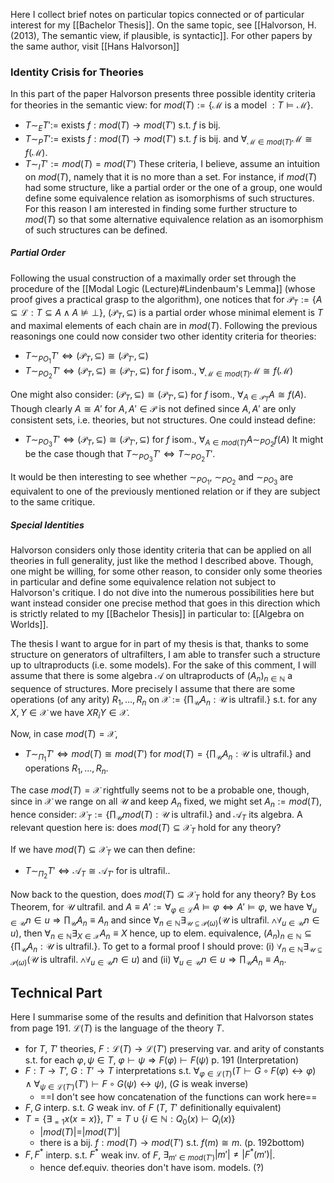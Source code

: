 Here I collect brief notes on particular topics connected or of particular interest for my [[Bachelor Thesis]]. On the same topic, see [[Halvorson, H. (2013), The semantic view, if plausible, is syntactic]]. For other papers by the same author, visit [[Hans Halvorson]]
### Identity Crisis for Theories
In this part of the paper Halvorson presents three possible identity criteria for theories in the semantic view: for $mod(T) := \{\mathcal{M}$ is a model $: T \models \mathcal{M}\}$.
- $T \sim_E T' :=$  exists $f: mod(T) \to mod(T')$ s.t. $f$ is bij.
- $T \sim_P T' :=$ exists $f: mod(T) \to mod(T')$ s.t. $f$ is bij. and $\forall_{\mathcal{M} \in mod(T)} \mathcal{M} \cong f(\mathcal{M})$.
- $T \sim_ I T' := mod(T) = mod(T')$
These criteria, I believe, assume an intuition on $mod(T)$, namely that it is no more than a set. For instance, if $mod(T)$ had some structure, like a partial order or the one of a group, one would define some equivalence relation as isomorphisms of such structures. For this reason I am interested in finding some further structure to $mod(T)$ so that some alternative equivalence relation as an isomorphism of such structures can be defined.
##### Partial Order
Following the usual construction of a maximally order set through the procedure of the [[Modal Logic (Lecture)#Lindenbaum's Lemma]] (whose proof gives a practical grasp to the algorithm), one notices that for  $\mathcal{P}_T:= \{A \subseteq \mathcal{L} : T \subseteq A \land A \not \models \bot \}$, $(\mathcal{P}_T, \subseteq)$ is a partial order whose minimal element is $T$ and maximal elements of each chain are in $mod(T)$. Following the previous reasonings one could now consider two other identity criteria for theories:
- $T \sim_{PO_1} T' \Leftrightarrow (\mathcal{P}_T, \subseteq) \cong (\mathcal{P}_{T'}, \subseteq)$
- $T \sim_{PO_2} T' \Leftrightarrow (\mathcal{P}_T, \subseteq) \cong (\mathcal{P}_{T'}, \subseteq)$ for $f$ isom., $\forall_{\mathcal{M} \in mod(T)} \mathcal{M} \cong f(\mathcal{M})$

One might also consider: $(\mathcal{P}_T, \subseteq) \cong (\mathcal{P}_{T'}, \subseteq)$ for $f$ isom., $\forall_{A \in \mathcal{P}_T} A \cong f(A)$. Though clearly $A \cong A'$ for $A, A' \in \mathcal{P}$ is not defined since $A, A'$ are only consistent sets, i.e. theories, but not structures. One could instead define:
- $T \sim_{PO_3} T' \Leftrightarrow (\mathcal{P}_T, \subseteq) \cong (\mathcal{P}_{T'}, \subseteq)$ for $f$ isom., $\forall_{A \in mod(T)} A \sim_{PO_2} f(A)$
It might be the case though that $T \sim_{PO_3} T' \Leftrightarrow T \sim_{PO_2} T'$.

It would be then interesting to see whether $\sim_{PO_1}$, $\sim_{PO_2}$ and $\sim_{PO_3}$ are equivalent to one of the previously mentioned relation or if they are subject to the same critique. 
##### Special Identities
Halvorson considers only those identity criteria that can be applied on all theories in full generality, just like the method I described above. Though, one might be willing, for some other reason, to consider only some theories in particular and define some equivalence relation not subject to Halvorson's critique. I do not dive into the numerous possibilities here but want instead consider one precise method that goes in this direction which is strictly related to my [[Bachelor Thesis]] in particular to: [[Algebra on Worlds]].

The thesis I want to argue for in part of my thesis is that, thanks to some structure on generators of ultrafilters, I am able to transfer such a structure up to ultraproducts (i.e. some models). For the sake of this comment, I will assume that there is some algebra $\mathcal{A}$ on ultraproducts of $(A_n)_{n\in \mathbb{N}}$ a sequence of structures. More precisely I assume that there are some operations (of any arity) $R_1, ..., R_n$ on $\mathcal{X} := \{\prod_{\mathcal{U}} A_n : \mathcal{U}$ is ultrafil.$\}$ s.t. for any $X, Y \in \mathcal{X}$ we have $X R_i Y \in \mathcal{X}$.

Now, in case $mod(T) = \mathcal{X}$,
- $T \sim_{\Pi_1} T' \Leftrightarrow mod(T) \cong mod(T')$ for $mod(T) = \{\prod_{\mathcal{U}} A_n : \mathcal{U}$ is ultrafil.$\}$ and operations $R_1, ..., R_n$.

The case $mod(T) = \mathcal{X}$ rightfully seems not to be a probable one, though, since in $\mathcal{X}$ we range on all $\mathcal{U}$ and keep $A_n$ fixed, we might set $A_n := mod(T)$, hence consider: $\mathcal{X}_T := \{\prod_{\mathcal{U}} mod(T) : \mathcal{U}$ is ultrafil.$\}$ and $\mathcal{A}_T$ its algebra. A relevant question here is: does $mod(T) \subseteq \mathcal{X}_T$ hold for any theory?

If we have $mod(T) \subseteq \mathcal{X}_T$ we can then define:
- $T \sim_{\Pi_2} T' \Leftrightarrow \mathcal{A}_T \cong \mathcal{A}_{T'}$ for  is ultrafil..

Now back to the question, does $mod(T) \subseteq \mathcal{X}_T$ hold for any theory? By Łos Theorem, for $\mathcal{U}$ ultrafil. and $A \equiv A' := \forall_{\varphi \in \mathcal{L}} A \models \varphi \Leftrightarrow A' \models \varphi$, we have $\forall_{u \in \mathcal{U}} n \in u \Rightarrow \prod_\mathcal{U} A_n \equiv A_n$ and since $\forall_{n \in \mathbb{N}} \exists_{\mathcal{U} \subseteq \mathcal{P}(\omega)}(\mathcal{U}$ is ultrafil. $\land \forall_{u \in \mathcal{U}} n \in u)$, then $\forall_{n \in \mathbb{N}} \exists_{X \in \mathcal{X}} A_n \equiv X$ hence, up to elem. equivalence, $(A_n)_{n \in \mathbb{N}} \subseteq \{\prod_\mathcal{U}A_n : \mathcal{U}$ is ultrafil.$\}$. To get to a formal proof I should prove: (i) $\forall_{n \in \mathbb{N}} \exists_{\mathcal{U} \subseteq \mathcal{P}(\omega)}(\mathcal{U}$ is ultrafil. $\land \forall_{u \in \mathcal{U}} n \in u)$ and (ii) $\forall_{u \in \mathcal{U}} n \in u \Rightarrow \prod_\mathcal{U} A_n \equiv A_n$.
## Technical Part
Here I summarise some of the results and definition that Halvorson states from page 191. $\mathcal{L}(T)$ is the language of the theory $T$.
- for $T$, $T'$ theories, $F: \mathcal{L}(T) \to \mathcal{L}(T')$ preserving var. and arity of constants s.t. for each $\varphi, \psi \in T$, $\varphi \vdash \psi \Rightarrow F(\varphi) \vdash F(\psi)$ p. 191 (Interpretation)
- $F: T \to T’$, $G: T’ \to T$ interpretations s.t. $\forall_{\varphi \in \mathcal{L}(T)}(T \vdash G \circ F (\varphi) \leftrightarrow \varphi)\land \forall_{\psi \in \mathcal{L}(T')}(T') \vdash F \circ G(\psi) \leftrightarrow \psi)$, ($G$ is weak inverse)
	- ==I don't see how concatenation of the functions can work here== 
- $F, G$ interp. s.t. $G$ weak inv. of $F$ ($T$, $T'$ definitionally equivalent)
- $T = \{\exists_{= 1} x ( x = x)\}$, $T' = T \cup \{i \in \mathbb{N} : Q_0 (x) \vdash Q_i(x)\}$
	- |$mod(T)| = |mod(T')|$
	- there is a bij. $f : mod(T) \to mod(T')$ s.t. $f(m) \cong m$. (p. 192bottom)
- $F, F^*$ interp. s.t. $F^*$ weak inv. of $F$, $\exists_{m' \in mod(T')}|m'| \not = |F^*(m')|$.
	- hence def.equiv. theories don't have isom. models. (?)
